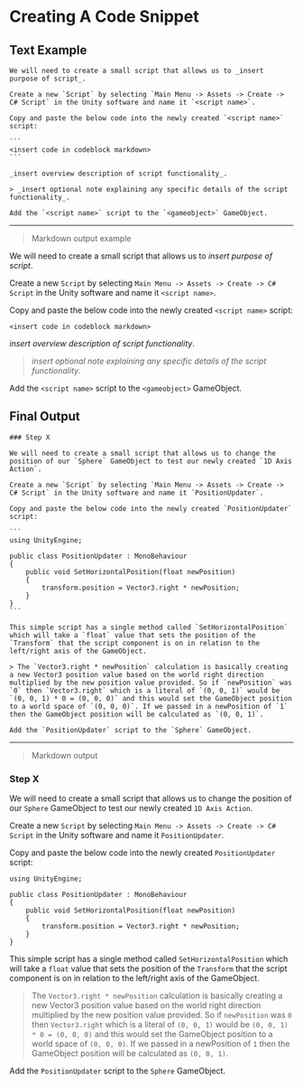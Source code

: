 # Creating A Code Snippet

## Text Example

````
We will need to create a small script that allows us to _insert purpose of script_.

Create a new `Script` by selecting `Main Menu -> Assets -> Create -> C# Script` in the Unity software and name it `<script name>`.

Copy and paste the below code into the newly created `<script name>` script:

```
<insert code in codeblock markdown>
```

_insert overview description of script functionality_.

> _insert optional note explaining any specific details of the script functionality_.

Add the `<script name>` script to the `<gameobject>` GameObject.
````

---

> Markdown output example

We will need to create a small script that allows us to _insert purpose of script_.

Create a new `Script` by selecting `Main Menu -> Assets -> Create -> C# Script` in the Unity software and name it `<script name>`.

Copy and paste the below code into the newly created `<script name>` script:

```
<insert code in codeblock markdown>
```

_insert overview description of script functionality_.

> _insert optional note explaining any specific details of the script functionality_.

Add the `<script name>` script to the `<gameobject>` GameObject.

## Final Output

````
### Step X

We will need to create a small script that allows us to change the position of our `Sphere` GameObject to test our newly created `1D Axis Action`.

Create a new `Script` by selecting `Main Menu -> Assets -> Create -> C# Script` in the Unity software and name it `PositionUpdater`.

Copy and paste the below code into the newly created `PositionUpdater` script:

```
using UnityEngine;

public class PositionUpdater : MonoBehaviour
{
    public void SetHorizontalPosition(float newPosition)
    {
        transform.position = Vector3.right * newPosition;
    }
}
```

This simple script has a single method called `SetHorizontalPosition` which will take a `float` value that sets the position of the `Transform` that the script component is on in relation to the left/right axis of the GameObject.

> The `Vector3.right * newPosition` calculation is basically creating a new Vector3 position value based on the world right direction multiplied by the new position value provided. So if `newPosition` was `0` then `Vector3.right` which is a literal of `(0, 0, 1)` would be `(0, 0, 1) * 0 = (0, 0, 0)` and this would set the GameObject position to a world space of `(0, 0, 0)`. If we passed in a newPosition of `1` then the GameObject position will be calculated as `(0, 0, 1)`.

Add the `PositionUpdater` script to the `Sphere` GameObject.
````

---

> Markdown output

### Step X

We will need to create a small script that allows us to change the position of our `Sphere` GameObject to test our newly created `1D Axis Action`.

Create a new `Script` by selecting `Main Menu -> Assets -> Create -> C# Script` in the Unity software and name it `PositionUpdater`.

Copy and paste the below code into the newly created `PositionUpdater` script:

```
using UnityEngine;

public class PositionUpdater : MonoBehaviour
{
    public void SetHorizontalPosition(float newPosition)
    {
        transform.position = Vector3.right * newPosition;
    }
}
```

This simple script has a single method called `SetHorizontalPosition` which will take a `float` value that sets the position of the `Transform` that the script component is on in relation to the left/right axis of the GameObject.

> The `Vector3.right * newPosition` calculation is basically creating a new Vector3 position value based on the world right direction multiplied by the new position value provided. So if `newPosition` was `0` then `Vector3.right` which is a literal of `(0, 0, 1)` would be `(0, 0, 1) * 0 = (0, 0, 0)` and this would set the GameObject position to a world space of `(0, 0, 0)`. If we passed in a newPosition of `1` then the GameObject position will be calculated as `(0, 0, 1)`.

Add the `PositionUpdater` script to the `Sphere` GameObject.